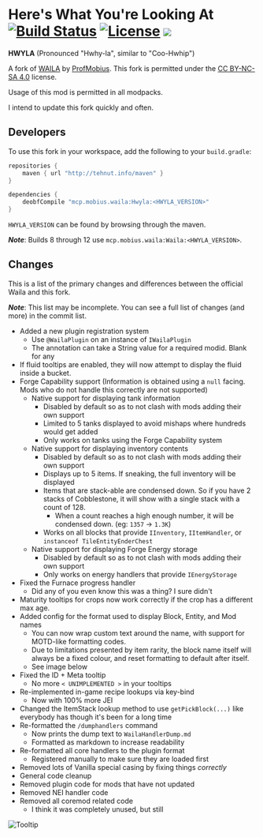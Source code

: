 # Here's What You're Looking At [![Build Status](http://tehnut.info/jenkins/buildStatus/icon?job=HWYLA/1.10)](http://tehnut.info/jenkins/job/HWYLA/job/1.10/) [![License](https://img.shields.io/badge/license-CC%20BY--NC--SA%204.0-blue.svg)](https://tldrlegal.com/license/creative-commons-attribution-noncommercial-sharealike-4.0-international-(cc-by-nc-sa-4.0)) [![](http://cf.way2muchnoise.eu/HWYLA.svg)](https://minecraft.curseforge.com/projects/HWYLA)

**HWYLA** (Pronounced "Hwhy-la", similar to "Coo-Hwhip")

A fork of [WAILA](https://minecraft.curseforge.com/projects/waila) by [ProfMobius](https://minecraft.curseforge.com/members/ProfMobius).
This fork is permitted under the [CC BY-NC-SA 4.0](https://github.com/TehNut/HWYLA/blob/1.10/LICENSE.md) license.

Usage of this mod is permitted in all modpacks.

I intend to update this fork quickly and often.

## Developers

To use this fork in your workspace, add the following to your `build.gradle`:

```groovy
repositories {
    maven { url "http://tehnut.info/maven" }
}

dependencies {
    deobfCompile "mcp.mobius.waila:Hwyla:<HWYLA_VERSION>"
}
```

`HWYLA_VERSION` can be found by browsing through the maven.

***Note***: Builds 8 through 12 use `mcp.mobius.waila:Waila:<HWYLA_VERSION>`.

## Changes

This is a list of the primary changes and differences between the official Waila and this fork. 

***Note***: This list may be incomplete. You can see a full list of changes (and more) in the commit list.

* Added a new plugin registration system
    * Use `@WailaPlugin` on an instance of `IWailaPlugin`
    * The annotation can take a String value for a required modid. Blank for any
* If fluid tooltips are enabled, they will now attempt to display the fluid inside a bucket.
* Forge Capability support (Information is obtained using a `null` facing. Mods who do not handle this correctly are not supported)
    * Native support for displaying tank information
        * Disabled by default so as to not clash with mods adding their own support
        * Limited to 5 tanks displayed to avoid mishaps where hundreds would get added
        * Only works on tanks using the Forge Capability system
    * Native support for displaying inventory contents
        * Disabled by default so as to not clash with mods adding their own support
        * Displays up to 5 items. If sneaking, the full inventory will be displayed
        * Items that are stack-able are condensed down. So if you have 2 stacks of Cobblestone, it will show with a single stack with a count of 128.
            * When a count reaches a high enough number, it will be condensed down. (eg: `1357` -> `1.3K`)
        * Works on all blocks that provide `IInventory`, `IItemHandler`, or `instanceof TileEntityEnderChest`
    * Native support for displaying Forge Energy storage
        * Disabled by default so as to not clash with mods adding their own support
        * Only works on energy handlers that provide `IEnergyStorage`
* Fixed the Furnace progress handler
    * Did any of you even know this was a thing? I sure didn't
* Maturity tooltips for crops now work correctly if the crop has a different max age.
* Added config for the format used to display Block, Entity, and Mod names
    * You can now wrap custom text around the name, with support for MOTD-like formatting codes.
    * Due to limitations presented by item rarity, the block name itself will always be a fixed colour, and reset formatting to default after itself.
    * See image below
* Fixed the ID + Meta tooltip
    * No more `< UNIMPLEMENTED >` in your tooltips
* Re-implemented in-game recipe lookups via key-bind
    * Now with 100% more JEI
* Changed the ItemStack lookup method to use `getPickBlock(...)` like everybody has though it's been for a long time
* Re-formatted the `/dumphandlers` command
    * Now prints the dump text to `WailaHandlerDump.md`
    * Formatted as markdown to increase readability
* Re-formatted all core handlers to the plugin format
    * Registered manually to make sure they are loaded first
* Removed lots of Vanilla special casing by fixing things *correctly*
* General code cleanup
* Removed plugin code for mods that have not updated
* Removed NEI handler code
* Removed all coremod related code
    * I think it was completely unused, but still
    
![Tooltip](http://i.imgur.com/0HwUV5b.png)
